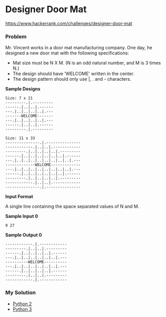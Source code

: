 # Designer Door Mat

https://www.hackerrank.com/challenges/designer-door-mat

### Problem

Mr. Vincent works in a door mat manufacturing company. One day, he designed a new door mat with the following specifications:

- Mat size must be N X M. (N is an odd natural number, and M is 3 times N.)
- The design should have 'WELCOME' written in the center.
- The design pattern should only use |, . and - characters.

**Sample Designs**
```
Size: 7 x 21 
---------.|.---------  
------.|..|..|.------  
---.|..|..|..|..|.---  
-------WELCOME-------  
---.|..|..|..|..|.---  
------.|..|..|.------  
---------.|.---------  

Size: 11 x 33  
---------------.|.---------------  
------------.|..|..|.------------  
---------.|..|..|..|..|.---------  
------.|..|..|..|..|..|..|.------  
---.|..|..|..|..|..|..|..|..|.---  
-------------WELCOME-------------  
---.|..|..|..|..|..|..|..|..|.---  
------.|..|..|..|..|..|..|.------  
---------.|..|..|..|..|.---------  
------------.|..|..|.------------  
---------------.|.---------------  
```

**Input Format**

A single line containing the space separated values of N and M.

**Sample Input 0**

```
9 27
```

**Sample Output 0**

```
------------.|.------------  
---------.|..|..|.---------  
------.|..|..|..|..|.------  
---.|..|..|..|..|..|..|.---  
----------WELCOME----------  
---.|..|..|..|..|..|..|.---  
------.|..|..|..|..|.------  
---------.|..|..|.---------  
------------.|.------------  
```

### My Solution

- [Python 2](python2.py)
- [Python 3](python3.py)